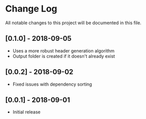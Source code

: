 # Change Log
All notable changes to this project will be documented in this file.

## [0.1.0] - 2018-09-05

- Uses a more robust header generation algorithm
- Output folder is created if it doesn't already exist

## [0.0.2] - 2018-09-02

- Fixed issues with dependency sorting

## [0.0.1] - 2018-09-01

- Initial release



